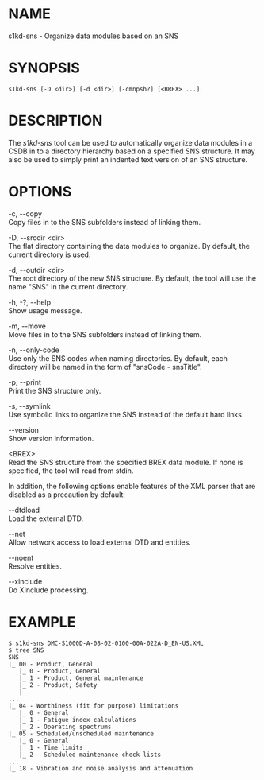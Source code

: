 NAME
====

s1kd-sns - Organize data modules based on an SNS

SYNOPSIS
========

    s1kd-sns [-D <dir>] [-d <dir>] [-cmnpsh?] [<BREX> ...]

DESCRIPTION
===========

The *s1kd-sns* tool can be used to automatically organize data modules
in a CSDB in to a directory hierarchy based on a specified SNS
structure. It may also be used to simply print an indented text version
of an SNS structure.

OPTIONS
=======

-c, --copy  
Copy files in to the SNS subfolders instead of linking them.

-D, --srcdir &lt;dir&gt;  
The flat directory containing the data modules to organize. By default,
the current directory is used.

-d, --outdir &lt;dir&gt;  
The root directory of the new SNS structure. By default, the tool will
use the name "SNS" in the current directory.

-h, -?, --help  
Show usage message.

-m, --move  
Move files in to the SNS subfolders instead of linking them.

-n, --only-code  
Use only the SNS codes when naming directories. By default, each
directory will be named in the form of "snsCode - snsTitle".

-p, --print  
Print the SNS structure only.

-s, --symlink  
Use symbolic links to organize the SNS instead of the default hard
links.

--version  
Show version information.

&lt;BREX&gt;  
Read the SNS structure from the specified BREX data module. If none is
specified, the tool will read from stdin.

In addition, the following options enable features of the XML parser
that are disabled as a precaution by default:

--dtdload  
Load the external DTD.

--net  
Allow network access to load external DTD and entities.

--noent  
Resolve entities.

--xinclude  
Do XInclude processing.

EXAMPLE
=======

    $ s1kd-sns DMC-S1000D-A-08-02-0100-00A-022A-D_EN-US.XML
    $ tree SNS
    SNS
    |_ 00 - Product, General
       |_ 0 - Product, General
       |_ 1 - Product, General maintenance
       |_ 2 - Product, Safety
       |
    ...
    |_ 04 - Worthiness (fit for purpose) limitations
       |_ 0 - General
       |_ 1 - Fatigue index calculations
       |_ 2 - Operating spectrums
    |_ 05 - Scheduled/unscheduled maintenance
       |_ 0 - General
       |_ 1 - Time limits
       |_ 2 - Scheduled maintenance check lists
    ...
    |_ 18 - Vibration and noise analysis and attenuation
